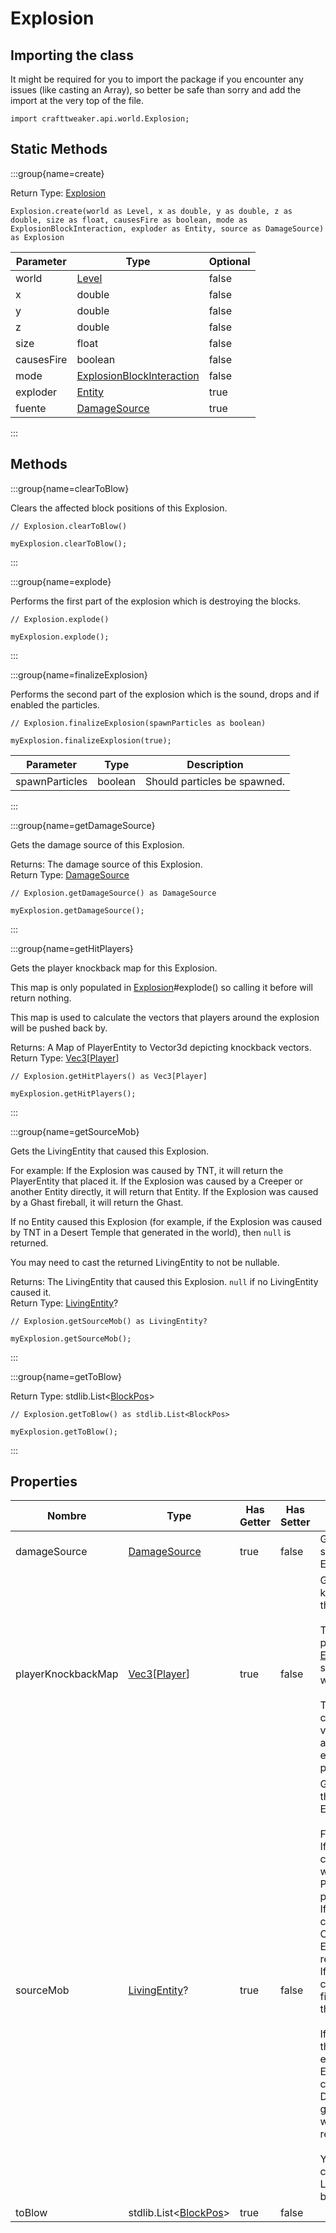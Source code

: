 # Explosion

## Importing the class

It might be required for you to import the package if you encounter any issues (like casting an Array), so better be safe than sorry and add the import at the very top of the file.
```zenscript
import crafttweaker.api.world.Explosion;
```


## Static Methods

:::group{name=create}

Return Type: [Explosion](/vanilla/api/world/Explosion)

```zenscript
Explosion.create(world as Level, x as double, y as double, z as double, size as float, causesFire as boolean, mode as ExplosionBlockInteraction, exploder as Entity, source as DamageSource) as Explosion
```

| Parameter  | Type                                                                      | Optional |
| ---------- | ------------------------------------------------------------------------- | -------- |
| world      | [Level](/vanilla/api/world/Level)                                         | false    |
| x          | double                                                                    | false    |
| y          | double                                                                    | false    |
| z          | double                                                                    | false    |
| size       | float                                                                     | false    |
| causesFire | boolean                                                                   | false    |
| mode       | [ExplosionBlockInteraction](/vanilla/api/world/ExplosionBlockInteraction) | false    |
| exploder   | [Entity](/vanilla/api/entity/Entity)                                      | true     |
| fuente     | [DamageSource](/vanilla/api/world/DamageSource)                           | true     |


:::

## Methods

:::group{name=clearToBlow}

Clears the affected block positions of this Explosion.

```zenscript
// Explosion.clearToBlow()

myExplosion.clearToBlow();
```

:::

:::group{name=explode}

Performs the first part of the explosion which is destroying the blocks.

```zenscript
// Explosion.explode()

myExplosion.explode();
```

:::

:::group{name=finalizeExplosion}

Performs the second part of the explosion which is the sound, drops and if enabled the particles.

```zenscript
// Explosion.finalizeExplosion(spawnParticles as boolean)

myExplosion.finalizeExplosion(true);
```

| Parameter      | Type    | Description                  |
| -------------- | ------- | ---------------------------- |
| spawnParticles | boolean | Should particles be spawned. |


:::

:::group{name=getDamageSource}

Gets the damage source of this Explosion.

Returns: The damage source of this Explosion.  
Return Type: [DamageSource](/vanilla/api/world/DamageSource)

```zenscript
// Explosion.getDamageSource() as DamageSource

myExplosion.getDamageSource();
```

:::

:::group{name=getHitPlayers}

Gets the player knockback map for this Explosion.

 This map is only populated in [Explosion](/vanilla/api/world/Explosion)#explode() so calling it before will return nothing.

 This map is used to calculate the vectors that players around the explosion will be pushed back by.

Returns: A Map of PlayerEntity to Vector3d depicting knockback vectors.  
Return Type: [Vec3](/vanilla/api/util/math/Vec3)[[Player](/vanilla/api/entity/type/player/Player)]

```zenscript
// Explosion.getHitPlayers() as Vec3[Player]

myExplosion.getHitPlayers();
```

:::

:::group{name=getSourceMob}

Gets the LivingEntity that caused this Explosion.

 For example: If the Explosion was caused by TNT, it will return the PlayerEntity that placed it. If the Explosion was caused by a Creeper or another Entity directly, it will return that Entity. If the Explosion was caused by a Ghast fireball, it will return the Ghast.

 If no Entity caused this Explosion (for example, if the Explosion was caused by TNT in a Desert Temple that generated in the world), then `null` is returned.

 You may need to cast the returned LivingEntity to not be nullable.

Returns: The LivingEntity that caused this Explosion. `null` if no LivingEntity caused it.  
Return Type: [LivingEntity](/vanilla/api/entity/LivingEntity)?

```zenscript
// Explosion.getSourceMob() as LivingEntity?

myExplosion.getSourceMob();
```

:::

:::group{name=getToBlow}

Return Type: stdlib.List&lt;[BlockPos](/vanilla/api/util/math/BlockPos)&gt;

```zenscript
// Explosion.getToBlow() as stdlib.List<BlockPos>

myExplosion.getToBlow();
```

:::


## Properties

| Nombre             | Type                                                                                  | Has Getter | Has Setter | Description                                                                                                                                                                                                                                                                                                                                                                                                                                                                                                                                                                                                                                                                                                 |
| ------------------ | ------------------------------------------------------------------------------------- | ---------- | ---------- | ----------------------------------------------------------------------------------------------------------------------------------------------------------------------------------------------------------------------------------------------------------------------------------------------------------------------------------------------------------------------------------------------------------------------------------------------------------------------------------------------------------------------------------------------------------------------------------------------------------------------------------------------------------------------------------------------------------- |
| damageSource       | [DamageSource](/vanilla/api/world/DamageSource)                                       | true       | false      | Gets the damage source of this Explosion.                                                                                                                                                                                                                                                                                                                                                                                                                                                                                                                                                                                                                                                                   |
| playerKnockbackMap | [Vec3](/vanilla/api/util/math/Vec3)[[Player](/vanilla/api/entity/type/player/Player)] | true       | false      | Gets the player knockback map for this Explosion. <br />  <br />  This map is only populated in [Explosion](/vanilla/api/world/Explosion)#explode() so calling it before will return nothing. <br />  <br />  This map is used to calculate the vectors that players around the explosion will be pushed back by.                                                                                                                                                                                                                                                                                                                                                                   |
| sourceMob          | [LivingEntity](/vanilla/api/entity/LivingEntity)?                                     | true       | false      | Gets the LivingEntity that caused this Explosion. <br />  <br />  For example: <br />  If the Explosion was caused by TNT, it will return the PlayerEntity that placed it. <br />  If the Explosion was caused by a Creeper or another Entity directly, it will return that Entity. <br />  If the Explosion was caused by a Ghast fireball, it will return the Ghast. <br />  <br />  If no Entity caused this Explosion (for example, if the Explosion was caused by TNT in a Desert Temple that <br />  generated in the world), then `null` is returned. <br />  <br />  You may need to cast the returned LivingEntity to not be nullable. |
| toBlow             | stdlib.List&lt;[BlockPos](/vanilla/api/util/math/BlockPos)&gt;            | true       | false      |                                                                                                                                                                                                                                                                                                                                                                                                                                                                                                                                                                                                                                                                                                             |

